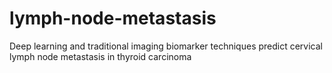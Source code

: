 # lymph-node-metastasis
Deep learning and traditional imaging biomarker techniques predict cervical lymph node metastasis in thyroid carcinoma
